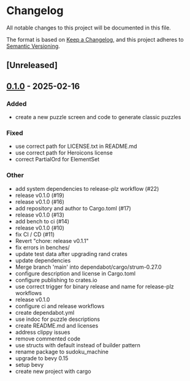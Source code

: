 # Changelog

All notable changes to this project will be documented in this file.

The format is based on [Keep a Changelog](https://keepachangelog.com/en/1.0.0/),
and this project adheres to [Semantic Versioning](https://semver.org/spec/v2.0.0.html).

## [Unreleased]

## [0.1.0](https://github.com/mrkjdy/sudoku_machine/releases/tag/v0.1.0) - 2025-02-16

### Added

- create a new puzzle screen and code to generate classic puzzles

### Fixed

- use correct path for LICENSE.txt in README.md
- use correct path for Heroicons license
- correct PartialOrd for ElementSet

### Other

- add system dependencies to release-plz workflow (#22)
- release v0.1.0 (#19)
- release v0.1.0 (#16)
- add repository and author to Cargo.toml (#17)
- release v0.1.0 (#13)
- add bench to ci (#14)
- release v0.1.0 (#10)
- fix CI / CD (#11)
- Revert "chore: release v0.1.1"
- fix errors in benches/
- update test data after upgrading rand crates
- update dependencies
- Merge branch 'main' into dependabot/cargo/strum-0.27.0
- configure description and license in Cargo.toml
- configure publishing to crates.io
- use correct trigger for binary release and name for release-plz workflows
- release v0.1.0
- configure ci and release workflows
- create dependabot.yml
- use indoc for puzzle descriptions
- create README.md and licenses
- address clippy issues
- remove commented code
- use structs with default instead of builder pattern
- rename package to sudoku_machine
- upgrade to bevy 0.15
- setup bevy
- create new project with cargo
